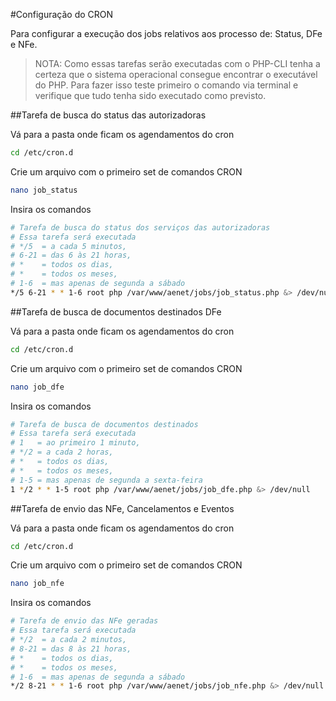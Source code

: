 #Configuração do CRON

Para configurar a execução dos jobs relativos aos processo de: Status, DFe e NFe.

>NOTA: Como essas tarefas serão executadas com o PHP-CLI tenha a certeza que o sistema operacional consegue encontrar o executável do PHP.
>Para fazer isso teste primeiro o comando via terminal e verifique que tudo tenha sido executado como previsto. 

##Tarefa de busca do status das autorizadoras

Vá para a pasta onde ficam os agendamentos do cron

```bash
cd /etc/cron.d
```
Crie um arquivo com o primeiro set de comandos CRON

```bash
nano job_status
```

Insira os comandos
 
```bash
# Tarefa de busca do status dos serviços das autorizadoras
# Essa tarefa será executada
# */5  = a cada 5 minutos,
# 6-21 = das 6 às 21 horas,
# *    = todos os dias,
# *    = todos os meses,
# 1-6  = mas apenas de segunda a sábado
*/5 6-21 * * 1-6 root php /var/www/aenet/jobs/job_status.php &> /dev/null
```

##Tarefa de busca de documentos destinados DFe

Vá para a pasta onde ficam os agendamentos do cron

```bash
cd /etc/cron.d
```

Crie um arquivo com o primeiro set de comandos CRON

```bash
nano job_dfe
```

Insira os comandos
 
```bash
# Tarefa de busca de documentos destinados
# Essa tarefa será executada
# 1   = ao primeiro 1 minuto,
# */2 = a cada 2 horas,
# *   = todos os dias,
# *   = todos os meses,
# 1-5 = mas apenas de segunda a sexta-feira
1 */2 * * 1-5 root php /var/www/aenet/jobs/job_dfe.php &> /dev/null
```

##Tarefa de envio das NFe, Cancelamentos e Eventos 

Vá para a pasta onde ficam os agendamentos do cron

```bash
cd /etc/cron.d
```

Crie um arquivo com o primeiro set de comandos CRON

```bash
nano job_nfe
```
Insira os comandos

```bash
# Tarefa de envio das NFe geradas
# Essa tarefa será executada 
# */2  = a cada 2 minutos,
# 8-21 = das 8 às 21 horas,
# *    = todos os dias,
# *    = todos os meses,
# 1-6  = mas apenas de segunda a sábado 
*/2 8-21 * * 1-6 root php /var/www/aenet/jobs/job_nfe.php &> /dev/null
```

